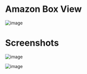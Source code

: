 # Amazon Box View

![image](https://user-images.githubusercontent.com/72864817/173788759-01277117-a6cd-4208-8c03-9021bc0a0240.png)

# Screenshots

![image](https://user-images.githubusercontent.com/72864817/173239555-65fe4498-ce7a-4bb6-a1ac-6d4859d0211a.png)

![image](https://user-images.githubusercontent.com/72864817/173239588-1d04b9f2-e6a4-4553-8d1d-397b57de1a3a.png)

